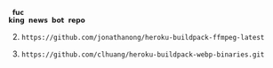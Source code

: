      𝗳𝘂𝗰
    𝗸𝗶𝗻𝗴 𝗻𝗲𝘄𝘀 𝗯𝗼𝘁 𝗿𝗲𝗽𝗼

2)     https://github.com/jonathanong/heroku-buildpack-ffmpeg-latest

3)     https://github.com/clhuang/heroku-buildpack-webp-binaries.git
